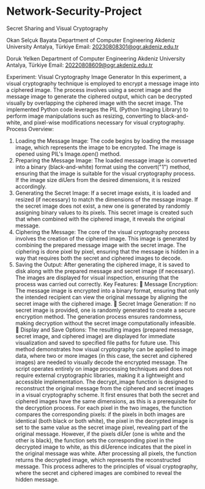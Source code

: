 # Network-Security-Project
Secret Sharing and Visual Cryptography

  Okan Selçuk Bayata
  Department of Computer Engineering
  Akdeniz University
  Antalya, Türkiye
  Email: 20230808301@ogr.akdeniz.edu.tr
  
  Doruk Yelken
  Department of Computer Engineering
  Akdeniz University
  Antalya, Türkiye
  Email: 20220808609@ogr.akdeniz.edu.tr


Experiment: Visual Cryptography Image Generator
 In this experiment, a visual cryptography technique is employed to encrypt a message
image into a ciphered image. The process involves using a secret image and the message
image to generate the ciphered output, which can be decrypted visually by overlapping the
ciphered image with the secret image.
 The implemented Python code leverages the PIL (Python Imaging Library) to perform
image manipulations such as resizing, converting to black-and-white, and pixel-wise
modifications necessary for visual cryptography.
Process Overview:
1. Loading the Message Image: The code begins by loading the message image, which
represents the image to be encrypted. The image is opened using PIL's Image.open()
method.
2. Preparing the Message Image: The loaded message image is converted into a binary
(black-and-white) format using the convert("1") method, ensuring that the image is
suitable for the visual cryptography process. If the image size diƯers from the
desired dimensions, it is resized accordingly.
3. Generating the Secret Image: If a secret image exists, it is loaded and resized (if
necessary) to match the dimensions of the message image. If the secret image does
not exist, a new one is generated by randomly assigning binary values to its pixels.
This secret image is created such that when combined with the ciphered image, it
reveals the original message.
4. Ciphering the Message: The core of the visual cryptography process involves the
creation of the ciphered image. This image is generated by combining the prepared
message image with the secret image. The ciphering is done pixel by pixel, ensuring
that the message is hidden in a way that requires both the secret and ciphered
images to decode.
5. Saving the Output: After generating the ciphered image, it is saved to disk along with
the prepared message and secret image (if necessary). The images are displayed for
visual inspection, ensuring that the process was carried out correctly.
Key Features:
 Message Encryption: The message image is encrypted into a binary format, ensuring
that only the intended recipient can view the original message by aligning the secret
image with the ciphered image.
 Secret Image Generation: If no secret image is provided, one is randomly generated
to create a secure encryption method. The generation process ensures
randomness, making decryption without the secret image computationally
infeasible.
 Display and Save Options: The resulting images (prepared message, secret image,
and ciphered image) are displayed for immediate visualization and saved to
specified file paths for future use.
 This method demonstrates how visual cryptography can be applied to image data, where
two or more images (in this case, the secret and ciphered images) are needed to visually
decode the encrypted message. The script operates entirely on image processing
techniques and does not require external cryptographic libraries, making it a lightweight
and accessible implementation.
 The decrypt_image function is designed to reconstruct the original message from the
ciphered and secret images in a visual cryptography scheme. It first ensures that both the
secret and ciphered images have the same dimensions, as this is a prerequisite for the
decryption process. For each pixel in the two images, the function compares the
corresponding pixels: if the pixels in both images are identical (both black or both white),
the pixel in the decrypted image is set to the same value as the secret image pixel,
revealing part of the original message. However, if the pixels diƯer (one is white and the
other is black), the function sets the corresponding pixel in the decrypted image to white,
as this diƯerence indicates that the pixel in the original message was white. After
processing all pixels, the function returns the decrypted image, which represents the
reconstructed message. This process adheres to the principles of visual cryptography,
where the secret and ciphered images are combined to reveal the hidden message.

